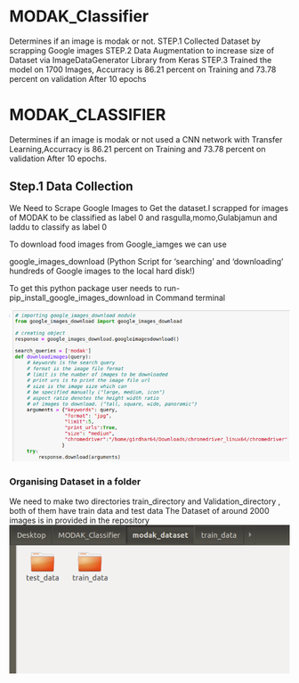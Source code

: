 # MODAK_Classifier
Determines if an image is modak or not.
STEP.1 Collected Dataset by scrapping Google images
STEP.2 Data Augmentation to increase size of Dataset via ImageDataGenerator Library from Keras
STEP.3 Trained the model on 1700 Images, Accurracy is 86.21 percent on Training and 73.78 percent on validation After 10 epochs 
# MODAK_CLASSIFIER

Determines if an image is modak or not used a CNN network with Transfer Learning,Accurracy is 86.21 percent on Training and 73.78 percent on validation After 10 epochs.

## Step.1 Data Collection

We Need to Scrape Google Images to Get the dataset.I scrapped for images of MODAK to be classified as label 0 and rasgulla,momo,Gulabjamun and laddu to classify as label 0

To download food images from Google_iamges we can use

google_images_download
(Python Script for ‘searching’ and ‘downloading’ hundreds of Google images to the local hard disk!)

To get this python package user needs to run- pip_install_google_images_download in Command terminal

![title](images/dataset_download.png)
### Organising Dataset in a folder
We need to make two directories train_directory and Validation_directory , both of them have train data and test data
The Dataset of around 2000 images is in provided in the repository 
![title](images/dir.png)



